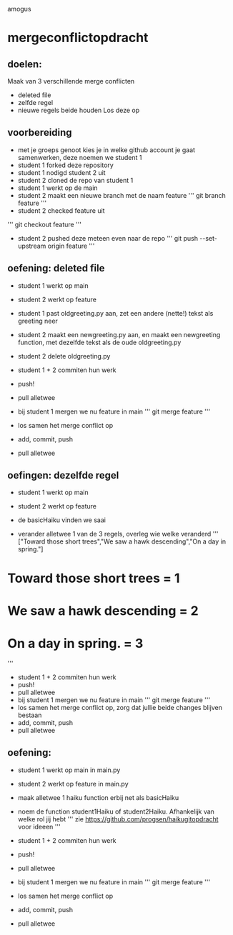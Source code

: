 amogus

# mergeconflictopdracht

## doelen:
Maak van 3 verschillende merge conflicten
- deleted file
- zelfde regel
- nieuwe regels beide houden
Los deze op


## voorbereiding
- met je groeps genoot kies je in welke github account je gaat samenwerken, deze noemen we student 1
- student 1 forked deze repository
- student 1 nodigd student 2 uit
- student 2 cloned de repo van student 1
- student 1 werkt op de main
- student 2 maakt een nieuwe branch met de naam feature
'''
git branch feature
'''
- student 2 checked feature uit

'''
git checkout feature
'''
- student 2 pushed deze meteen even naar de repo
'''
git push --set-upstream origin feature
'''

## oefening: deleted file
- student 1 werkt op main
- student 2 werkt op feature

- student 1 past oldgreeting.py aan, zet een andere (nette!) tekst als greeting neer
- student 2 maakt een newgreeting.py aan, en maakt een newgreeting function, met dezelfde tekst als de oude oldgreeting.py
- student 2 delete oldgreeting.py

- student 1 + 2 commiten hun werk

- push!
- pull alletwee
- bij student 1 mergen we nu feature in main
'''
git merge feature
'''
- los samen het merge conflict op
- add, commit, push
- pull alletwee


## oefingen: dezelfde regel
- student 1 werkt op main
- student 2 werkt op feature

- de basicHaiku vinden we saai
- verander alletwee 1 van de 3 regels, overleg wie welke veranderd
'''
["Toward those short trees","We saw a hawk descending","On a day in spring."]
# Toward those short trees = 1
# We saw a hawk descending = 2
# On a day in spring. = 3
'''

- student 1 + 2 commiten hun werk
- push!
- pull alletwee
- bij student 1 mergen we nu feature in main
'''
git merge feature
'''
- los samen het merge conflict op, zorg dat jullie beide changes blijven bestaan
- add, commit, push
- pull alletwee




## oefening: 
- student 1 werkt op main in main.py
- student 2 werkt op feature in main.py

- maak alletwee 1 haiku function erbij net als basicHaiku
- noem de function student1Haiku of student2Haiku. Afhankelijk van welke rol jij hebt
'''
zie https://github.com/progsen/haikugitopdracht voor ideeen
'''

- student 1 + 2 commiten hun werk
- push!
- pull alletwee
- bij student 1 mergen we nu feature in main
'''
git merge feature
'''
- los samen het merge conflict op
- add, commit, push
- pull alletwee
